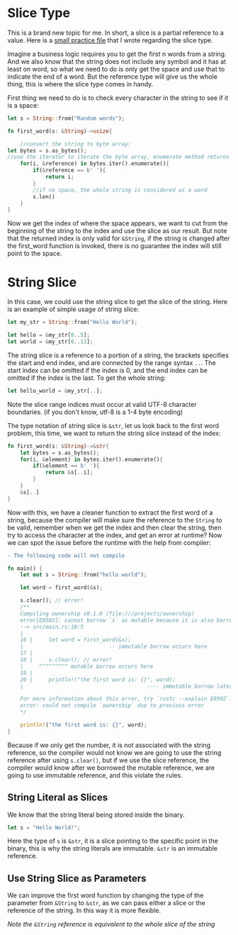 # Slice Type

This is a brand new topic for me. In short, a slice is a partial reference to a
value. Here is a [small practice file](../../SlicePractice/src/main.rs) that I
wrote regarding the slice type.

Imagine a business logic requires you to get the first n words from a string.
And we also know that the string does not include any symbol and it has at least
on word, so what we need to do is only get the space and use that to indicate
the end of a word. But the reference type will give us the whole thing, this is
where the slice type comes in handy.

First thing we need to do is to check every character in the string to see if it
is a space:

```rust
let s = String::from("Random words");

fn first_word(s: &String)->usize{

    //convert the string to byte array:
let bytes = s.as_bytes();
//use the iterator to iterate the byte array, enumerate method returns a tuple, the first is the index, the second is the reference of current element:
    for(i, &reference) in bytes.iter().enumerate(){
        if(&reference == b' '){
            return i;
        }
        //if no space, the whole string is considered as a word
        s.len()
    }
}
```

Now we get the index of where the space appears, we want to cut from the
beginning of the string to the index and use the slice as our result. But note
that the returned index is only valid for `&String`, if the string is changed
after the first_word function is invoked, there is no guarantee the index will
still point to the space.

# String Slice

In this case, we could use the string slice to get the slice of the string. Here
is an example of simple usage of string slice:

```rust
let my_str = String::from("Hello World");

let hello = &my_str[0..5];
let world = &my_str[6..11];
```

The string slice is a reference to a portion of a string, the brackets specifies
the start and end index, and are connected by the range syntax `..`. The start
index can be omitted if the index is 0, and the end index can be omitted if the
index is the last. To get the whole string:

```rust
let hello_world = &my_str[..];
```

Note the slice range indices must occur at valid UTF-8 character boundaries. (if
you don't know, utf-8 is a 1-4 byte encoding)

The type notation of string slice is `&str`, let us look back to the first word
problem, this time, we want to return the string slice instead of the index:

```rust
fn first_word(s: &String)->&str{
    let bytes = s.as_bytes();
    for(i, &element) in bytes.iter().enumerate(){
        if(&element == b' '){
            return &s[..i];
        }
    }
    &s[..]
}
```

Now with this, we have a cleaner function to extract the first word of a string, because the compiler will make sure the reference to the ```String``` to be valid, remember when we get the index and then clear the string, then try to access the character at the index, and get an error at runtime? Now we can spot the issue before the runtime with the help from compiler:

```diff
- The following code will not compile
```

```rust
fn main() {
    let mut s = String::from("hello world");

    let word = first_word(&s);

    s.clear(); // error!
    /**
    Compiling ownership v0.1.0 (file:///projects/ownership)
    error[E0502]: cannot borrow `s` as mutable because it is also borrowed as immutable
    --> src/main.rs:18:5
    |
    16 |     let word = first_word(&s);
    |                           -- immutable borrow occurs here
    17 |
    18 |     s.clear(); // error!
    |     ^^^^^^^^^ mutable borrow occurs here
    19 |
    20 |     println!("the first word is: {}", word);
    |                                       ---- immutable borrow later used here

    For more information about this error, try `rustc --explain E0502`.
    error: could not compile `ownership` due to previous error
    */

    println!("the first word is: {}", word);
}
```

Because if we only get the number, it is not associated with the string reference, so the compiler would not know we are going to use the string reference after using ```s.clear()```, but if we use the slice reference, the compiler would know after we borrowed the mutable reference, we are going to use immutable reference, and this violate the rules.

## String Literal as Slices

We know that the string literal being stored inside the binary.

```rust
let s = "Hello World!";
```

Here the type of ```s``` is ```&str```, it is a slice pointing to the specific point in the binary, this is why the string literals are immutable. ```&str``` is an immutable reference.

## Use String Slice as Parameters

We can improve the first word function by changing the type of the parameter from ```&String``` to ```&str```, as we can pass either a slice or the reference of the string. In this way it is more flexible.

*Note the ```&String``` reference is equivalent to the whole slice of the string*
